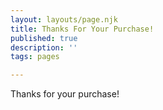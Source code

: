 ```yaml
---
layout: layouts/page.njk
title: Thanks For Your Purchase!
published: true
description: ''
tags: pages

---
```


Thanks for your purchase!